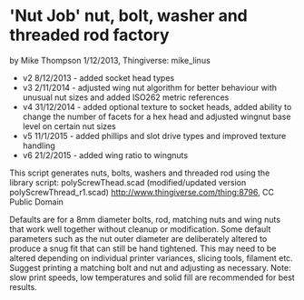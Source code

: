 'Nut Job' nut, bolt, washer and threaded rod factory
====================================================
by Mike Thompson 1/12/2013, Thingiverse: mike_linus

 * v2 8/12/2013 - added socket head types
 * v3 2/11/2014 - adjusted wing nut algorithm for better behaviour with unusual nut sizes and added ISO262 metric references
 * v4 31/12/2014 - added optional texture to socket heads, added ability to change the number of facets for a hex head and adjusted wingnut base level on certain nut sizes
 * v5 11/1/2015 - added phillips and slot drive types and improved texture handling 
 * v6 21/2/2015 - added wing ratio to wingnuts

This script generates nuts, bolts, washers and threaded rod using the library 
script: polyScrewThead.scad (modified/updated version polyScrewThread_r1.scad)
http://www.thingiverse.com/thing:8796, CC Public Domain

Defaults are for a 8mm diameter bolts, rod, matching nuts and wing nuts that work well together
without cleanup or modification. Some default parameters such as the nut outer diameter are deliberately
altered to produce a snug fit that can still be hand tightened. This may need to be altered
depending on individual printer variances, slicing tools, filament etc. Suggest printing a matching
bolt and nut and adjusting as necessary.  Note: slow print speeds, low temperatures and solid
fill are recommended for best results.